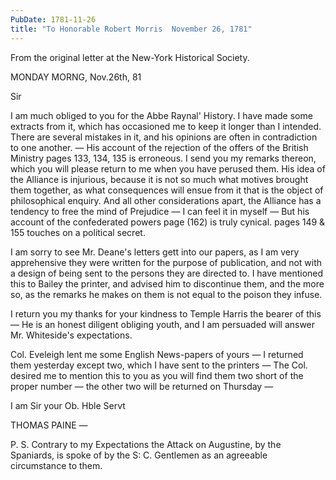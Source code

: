 ```yaml
---
PubDate: 1781-11-26
title: "To Honorable Robert Morris  November 26, 1781"
---
```


   From the original letter at the New-York Historical Society.

   MONDAY MORNG, Nov.26th, 81

   Sir

   I am much obliged to you for the Abbe Raynal' History. I have made some
   extracts from it, which has occasioned me to keep it longer than I
   intended. There are several mistakes in it, and his opinions are often
   in contradiction to one another. &mdash; His account of the rejection of the offers
   of the British Ministry pages 133, 134, 135 is erroneous. I send you my
   remarks thereon, which you will please return to me when you have perused
   them. His idea of the Alliance is injurious, because it is not so much
   what motives brought them together, as what consequences will ensue from it
   that is the object of philosophical enquiry. And all other considerations
   apart, the Alliance has a tendency to free the mind of Prejudice &mdash; I can
   feel it in myself &mdash; But his account of the confederated powers page (162)
   is truly cynical. pages 149 & 155 touches on a political secret.

   I am sorry to see Mr. Deane's letters gett into our papers, as I am very
   apprehensive they were written for the purpose of publication, and not
   with a design of being sent to the persons they are directed to. I have
   mentioned this to Bailey the printer, and advised him to discontinue them,
   and the more so, as the remarks he makes on them is not equal to the
   poison they infuse.

   I return you my thanks for your kindness to Temple Harris the bearer of
   this &mdash; He is an honest diligent obliging youth, and I am persuaded will
   answer Mr. Whiteside's expectations.

   Col. Eveleigh lent me some English News-papers of yours &mdash; I returned them
   yesterday except two, which I have sent to the printers &mdash; The Col.
   desired me to mention this to you as you will find them two short of the
   proper number &mdash; the other two will be returned on Thursday &mdash;

   I am Sir your Ob. Hble Servt

   THOMAS PAINE &mdash;

   P. S. Contrary to my Expectations the Attack on Augustine, by the Spaniards,
   is spoke of by the S: C. Gentlemen as an agreeable
   circumstance to them.


